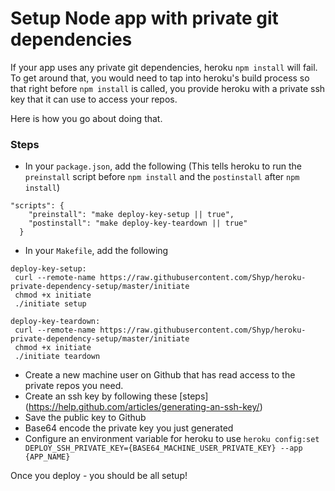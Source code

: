 # Setup Node app with private git dependencies

If your app uses any private git dependencies, heroku `npm install` will fail. To get around that, you would need to tap into heroku's build process so that right before `npm install` is called, you provide heroku with a private ssh key that it can use to access your repos.

Here is how you go about doing that.

### Steps
- In your `package.json`, add the following (This tells heroku to run the `preinstall` script before `npm install` and the `postinstall` after `npm install`)
```
"scripts": {
    "preinstall": "make deploy-key-setup || true",
    "postinstall": "make deploy-key-teardown || true"
  }
```
- In your `Makefile`, add the following
```
deploy-key-setup:
 curl --remote-name https://raw.githubusercontent.com/Shyp/heroku-private-dependency-setup/master/initiate
 chmod +x initiate
 ./initiate setup

deploy-key-teardown:
 curl --remote-name https://raw.githubusercontent.com/Shyp/heroku-private-dependency-setup/master/initiate
 chmod +x initiate
 ./initiate teardown
```
- Create a new machine user on Github that has read access to the private repos you need.
- Create an ssh key by following these [steps] (https://help.github.com/articles/generating-an-ssh-key/)
- Save the public key to Github
- Base64 encode the private key you just generated
- Configure an environment variable for heroku to use
`heroku config:set DEPLOY_SSH_PRIVATE_KEY={BASE64_MACHINE_USER_PRIVATE_KEY} --app {APP_NAME}`

Once you deploy - you should be all setup!
